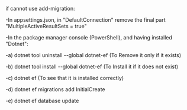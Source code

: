 if cannot use add-migration:

-In appsettings.json, in "DefaultConnection" remove the final part "MultipleActiveResultSets = true"

-In the package manager console (PowerShell), and having installed "Dotnet":

-a) dotnet tool uninstall --global dotnet-ef (To Remove it only if it exists)

-b) dotnet tool install --global dotnet-ef (To Install it if it does not exist)

-c) dotnet ef (To see that it is installed correctly)

-d) dotnet ef migrations add InitialCreate

-e) dotnet ef database update
